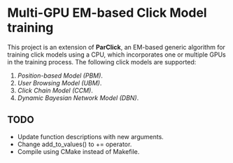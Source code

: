 # Multi-GPU EM-based Click Model training

This project is an extension of **ParClick**, an EM-based generic algorithm for
training click models using a CPU, which incorporates one or multiple GPUs in
the training process. The following click models are supported:

1. *Position-based Model (PBM)*.
2. *User Browsing Model (UBM)*.
3. *Click Chain Model (CCM)*.
4. *Dynamic Bayesian Network Model (DBN)*.

## TODO

- Update function descriptions with new arguments.
- Change add_to_values() to += operator.
- Compile using CMake instead of Makefile.
